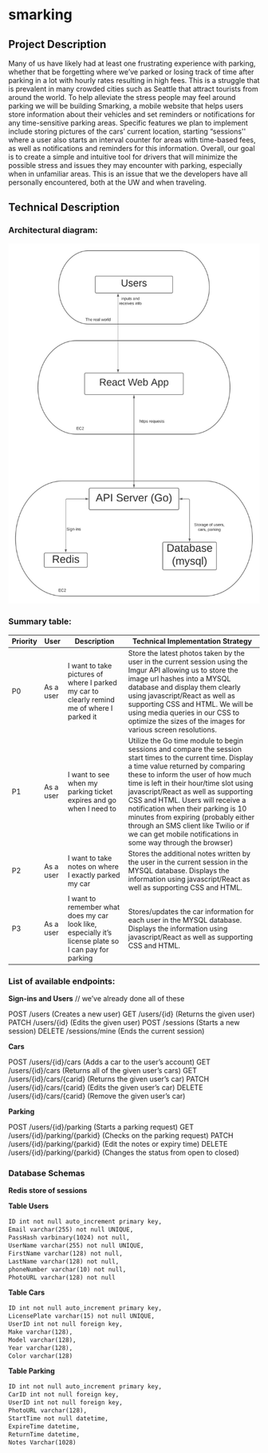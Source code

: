 # smarking

## Project Description

Many of us have likely had at least one frustrating experience with parking, whether that be forgetting where we’ve parked or losing track of time after parking in a lot with hourly rates resulting in high fees. This is a struggle that is prevalent in many crowded cities such as Seattle that attract tourists from around the world. To help alleviate the stress people may feel around parking we will be building Smarking, a mobile website that helps users store information about their vehicles and set reminders or notifications for any time-sensitive parking areas. Specific features we plan to implement include storing pictures of the cars’ current location, starting “sessions'' where a user also starts an interval counter for areas with time-based fees, as well as notifications and reminders for this information. Overall, our goal is to create a simple and intuitive tool for drivers that will minimize the possible stress and issues they may encounter with parking, especially when in unfamiliar areas. This is an issue that we the developers have all personally encountered, both at the UW and when traveling.

## Technical Description

### Architectural diagram:

![image info](./img/diagram.png)

### Summary table:

| Priority  | User      | Description                                                                                           | Technical Implementation Strategy                                                                                                                                                                                                                                                                                                                                                                                                                                                                |
|-----------|-----------|-------------------------------------------------------------------------------------------------------|--------------------------------------------------------------------------------------------------------------------------------------------------------------------------------------------------------------------------------------------------------------------------------------------------------------------------------------------------------------------------------------------------------------------------------------------------------------------------------------------------|
| P0        | As a user | I want to take pictures of where I parked my car to clearly remind me of where I parked it            | Store the latest photos taken by the user in the current session using the Imgur API allowing us to store the image url hashes into a MYSQL database and display them clearly using javascript/React as well as supporting CSS and HTML. We will be using media queries in our CSS to optimize the sizes of the images for various screen resolutions.                                                                                                                                           |
| P1        | As a user | I want to see when my parking ticket expires and go when I need to                                    | Utilize the Go time module to begin sessions and compare the session start times to the current time. Display a time value returned by comparing these to inform the user of how much time is left in their hour/time slot using javascript/React as well as supporting CSS and HTML. Users will receive a notification when their parking is 10 minutes from expiring (probably either through an SMS client like Twilio or if we can get mobile notifications in some way through the browser) |
| P2        | As a user | I want to take notes on where I exactly parked my car                                                 | Stores the additional notes written by the user in the current session in the MYSQL database. Displays the information using javascript/React as well as supporting CSS and HTML.                                                                                                                                                                                                                                                                                                                |
| P3        | As a user | I want to remember what does my car look like, especially it’s license plate so I can pay for parking | Stores/updates the car information for each user in the MYSQL database. Displays the information using javascript/React as well as supporting CSS and HTML.                                                                                                                                                                                                                                                                                                                                      |

### List of available endpoints:

**Sign-ins and Users**      // we’ve already done all of these

POST /users (Creates a new user)
GET /users/{id} (Returns the given user)
PATCH /users/{id} (Edits the given user)
POST /sessions (Starts a new session)
DELETE /sessions/mine (Ends the current session)

**Cars**

POST /users/{id}/cars (Adds a car to the user’s account)
GET /users/{id}/cars (Returns all of the given user’s cars)
GET /users/{id}/cars/{carid} (Returns the given user’s car)
PATCH /users/{id}/cars/{carid} (Edits the given user’s car)
DELETE /users/{id}/cars/{carid} (Remove the given user’s car)

**Parking**

POST /users/{id}/parking (Starts a parking request)
GET /users/{id}/parking/{parkid} (Checks on the parking request)
PATCH /users/{id}/parking/{parkid} (Edit the notes or expiry time)
DELETE /users/{id}/parking/{parkid} (Changes the status from open to closed)

### Database Schemas

**Redis store of sessions**

**Table Users**

    ID int not null auto_increment primary key,
    Email varchar(255) not null UNIQUE,
    PassHash varbinary(1024) not null,
    UserName varchar(255) not null UNIQUE,
    FirstName varchar(128) not null,
    LastName varchar(128) not null,
    phoneNumber varchar(10) not null,
    PhotoURL varchar(128) not null

**Table Cars**

    ID int not null auto_increment primary key,
    LicensePlate varchar(15) not null UNIQUE,
    UserID int not null foreign key,
    Make varchar(128),
    Model varchar(128),
    Year varchar(128),
    Color varchar(128)

**Table Parking**

    ID int not null auto_increment primary key,
    CarID int not null foreign key,
    UserID int not null foreign key,
    PhotoURL varchar(128),
    StartTime not null datetime,
    ExpireTime datetime,
    ReturnTime datetime,
    Notes Varchar(1028)
